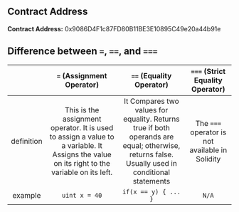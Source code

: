 ## Contract Address

**Contract Address:** 0x9086D4F1c87FD80B11BE3E10895C49e20a44b91e

## Difference between `=`, `==`, and `===`

|  | `=` (Assignment Operator) | `==` (Equality Operator) | `===` (Strict Equality Operator) |
|:---: |:---:|:---:|:---:|
| definition | This is the assignment operator. It is used to assign a value to a variable. It Assigns the value on its right to the variable on its left. | It Compares two values for equality. Returns true if both operands are equal; otherwise, returns false. Usually used in conditional statements | The `===` operator is not available in Solidity |
| example | `uint x = 40` | `if(x == y) { ... }` | `N/A`
